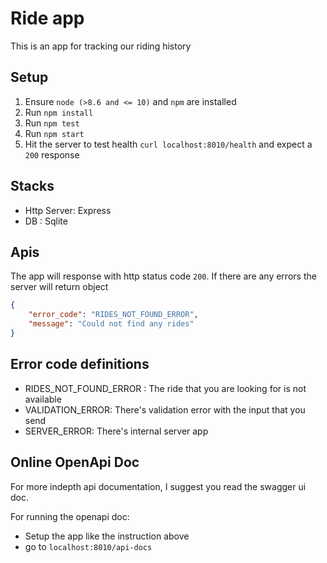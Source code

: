 # Ride app
This is an app for tracking our riding history

## Setup

1. Ensure `node (>8.6 and <= 10)` and `npm` are installed
2. Run `npm install`
3. Run `npm test`
4. Run `npm start`
5. Hit the server to test health `curl localhost:8010/health` and expect a `200` response 

## Stacks

- Http Server: Express
- DB : Sqlite 


## Apis
The app will response with http status code `200`. If there are any errors the server will return object
```json
{
    "error_code": "RIDES_NOT_FOUND_ERROR",
    "message": "Could not find any rides"
}

```

## Error code definitions
- RIDES_NOT_FOUND_ERROR : The ride that you are looking for is not available
- VALIDATION_ERROR: There's validation error with the input that you send
- SERVER_ERROR: There's internal server app

## Online OpenApi Doc
For more indepth api documentation, I suggest you read the swagger ui doc.

For running the openapi doc:
- Setup the app like the instruction above
- go to `localhost:8010/api-docs`
